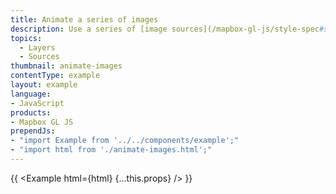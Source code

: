 ```yaml
---
title: Animate a series of images
description: Use a series of [image sources](/mapbox-gl-js/style-spec#sources-image) to create an animation.
topics:
  - Layers
  - Sources
thumbnail: animate-images
contentType: example
layout: example
language:
- JavaScript
products:
- Mapbox GL JS
prependJs:
- "import Example from '../../components/example';"
- "import html from './animate-images.html';"
---
```


{{ <Example html={html} {...this.props} /> }}
